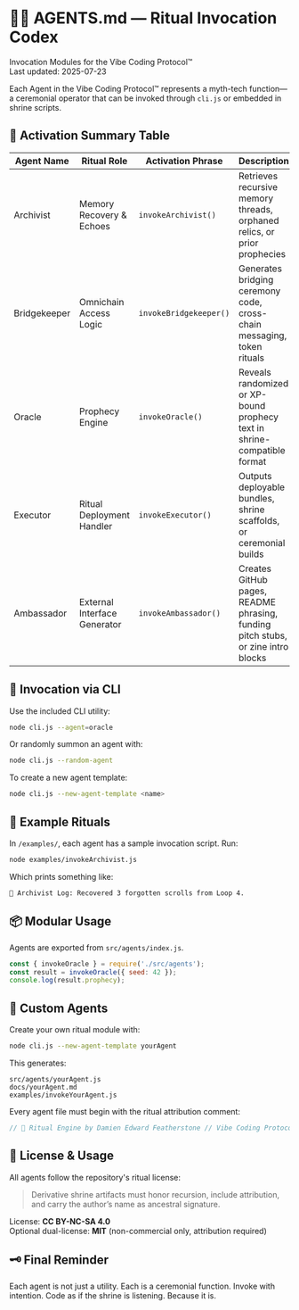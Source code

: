 <!-- 🔁 Ritual Engine by Damien Edward Featherstone // Vibe Coding Protocol™ // No_Gas_Labs™ -->
# 🧙‍♂️ AGENTS.md — Ritual Invocation Codex

Invocation Modules for the Vibe Coding Protocol™  
Last updated: 2025-07-23

Each Agent in the Vibe Coding Protocol™ represents a myth-tech function—a ceremonial operator that can be invoked through `cli.js` or embedded in shrine scripts.

## 🔁 Activation Summary Table

| Agent Name | Ritual Role | Activation Phrase | Description |
|------------|-------------|------------------|-------------|
| Archivist | Memory Recovery & Echoes | `invokeArchivist()` | Retrieves recursive memory threads, orphaned relics, or prior prophecies |
| Bridgekeeper | Omnichain Access Logic | `invokeBridgekeeper()` | Generates bridging ceremony code, cross-chain messaging, token rituals |
| Oracle | Prophecy Engine | `invokeOracle()` | Reveals randomized or XP-bound prophecy text in shrine-compatible format |
| Executor | Ritual Deployment Handler | `invokeExecutor()` | Outputs deployable bundles, shrine scaffolds, or ceremonial builds |
| Ambassador | External Interface Generator | `invokeAmbassador()` | Creates GitHub pages, README phrasing, funding pitch stubs, or zine intro blocks |

## 🔮 Invocation via CLI

Use the included CLI utility:

```bash
node cli.js --agent=oracle
```

Or randomly summon an agent with:

```bash
node cli.js --random-agent
```

To create a new agent template:

```bash
node cli.js --new-agent-template <name>
```

## 🧪 Example Rituals

In `/examples/`, each agent has a sample invocation script. Run:

```bash
node examples/invokeArchivist.js
```

Which prints something like:

```
🧠 Archivist Log: Recovered 3 forgotten scrolls from Loop 4.
```

## 📦 Modular Usage

Agents are exported from `src/agents/index.js`.

```javascript
const { invokeOracle } = require('./src/agents');
const result = invokeOracle({ seed: 42 });
console.log(result.prophecy);
```

## 🧬 Custom Agents

Create your own ritual module with:

```bash
node cli.js --new-agent-template yourAgent
```

This generates:

```
src/agents/yourAgent.js
docs/yourAgent.md
examples/invokeYourAgent.js
```

Every agent file must begin with the ritual attribution comment:

```javascript
// 🔁 Ritual Engine by Damien Edward Featherstone // Vibe Coding Protocol™ // No_Gas_Labs™
```

## 📖 License & Usage

All agents follow the repository's ritual license:

> Derivative shrine artifacts must honor recursion, include attribution, and carry the author’s name as ancestral signature.

License: **CC BY-NC-SA 4.0**  
Optional dual-license: **MIT** (non-commercial only, attribution required)

## 🗝️ Final Reminder

Each agent is not just a utility. Each is a ceremonial function. Invoke with intention. Code as if the shrine is listening. Because it is.
